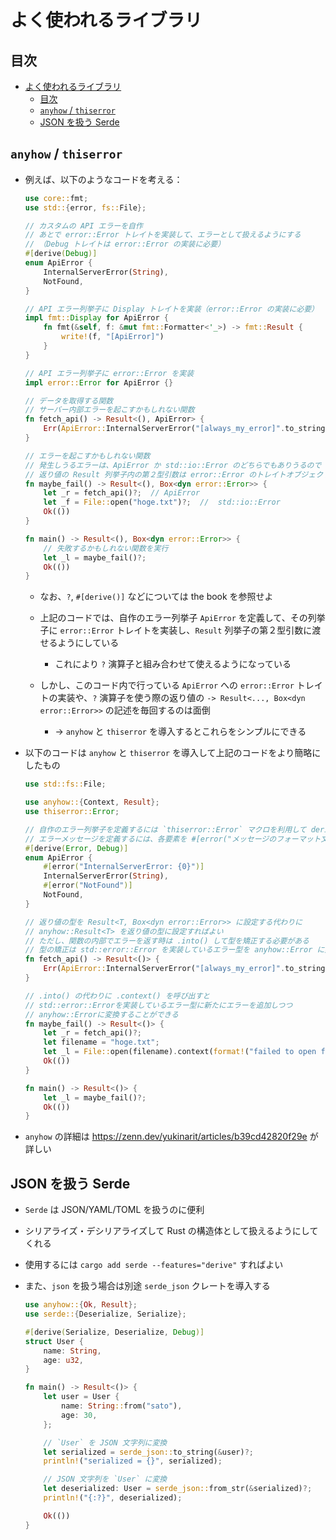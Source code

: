 # よく使われるライブラリ

## 目次

- [よく使われるライブラリ](#よく使われるライブラリ)
  - [目次](#目次)
  - [`anyhow` / `thiserror`](#anyhow--thiserror)
  - [JSON を扱う Serde](#json-を扱う-serde)

## `anyhow` / `thiserror`

- 例えば、以下のようなコードを考える：

  ```rust
  use core::fmt;
  use std::{error, fs::File};

  // カスタムの API エラーを自作
  // あとで error::Error トレイトを実装して、エラーとして扱えるようにする
  // （Debug トレイトは error::Error の実装に必要）
  #[derive(Debug)]
  enum ApiError {
      InternalServerError(String),
      NotFound,
  }

  // API エラー列挙子に Display トレイトを実装（error::Error の実装に必要）
  impl fmt::Display for ApiError {
      fn fmt(&self, f: &mut fmt::Formatter<'_>) -> fmt::Result {
          write!(f, "[ApiError]")
      }
  }

  // API エラー列挙子に error::Error を実装
  impl error::Error for ApiError {}

  // データを取得する関数
  // サーバー内部エラーを起こすかもしれない関数
  fn fetch_api() -> Result<(), ApiError> {
      Err(ApiError::InternalServerError("[always_my_error]".to_string()))
  }

  // エラーを起こすかもしれない関数
  // 発生しうるエラーは、ApiError か std::io::Error のどちらでもありうるので
  // 返り値の Result 列挙子内の第２型引数は error::Error のトレイトオブジェクトとしている
  fn maybe_fail() -> Result<(), Box<dyn error::Error>> {
      let _r = fetch_api()?;  // ApiError
      let _f = File::open("hoge.txt")?;  //  std::io::Error
      Ok(())
  }

  fn main() -> Result<(), Box<dyn error::Error>> {
      // 失敗するかもしれない関数を実行
      let _l = maybe_fail()?;
      Ok(())
  }
  ```

  - なお、`?`, `#[derive()]` などについては the book を参照せよ

  - 上記のコードでは、自作のエラー列挙子 `ApiError` を定義して、その列挙子に `error::Error` トレイトを実装し、`Result` 列挙子の第２型引数に渡せるようにしている
    - これにより `?` 演算子と組み合わせて使えるようになっている

  - しかし、このコード内で行っている `ApiError` への `error::Error` トレイトの実装や、`?` 演算子を使う際の返り値の `-> Result<..., Box<dyn error::Error>>` の記述を毎回するのは面倒
    - &rarr; `anyhow` と `thiserror` を導入するとこれらをシンプルにできる

- 以下のコードは `anyhow` と `thiserror` を導入して上記のコードをより簡略にしたもの

  ```rust
  use std::fs::File;

  use anyhow::{Context, Result};
  use thiserror::Error;

  // 自作のエラー列挙子を定義するには `thiserror::Error` マクロを利用して derive すればよい
  // エラーメッセージを定義するには、各要素を #[error("メッセージのフォーマット文")] で修飾すればよい
  #[derive(Error, Debug)]
  enum ApiError {
      #[error("InternalServerError: {0}")]
      InternalServerError(String),
      #[error("NotFound")]
      NotFound,
  }

  // 返り値の型を Result<T, Box<dyn error::Error>> に設定する代わりに
  // anyhow::Result<T> を返り値の型に設定すればよい
  // ただし、関数の内部でエラーを返す時は .into() して型を矯正する必要がある
  // 型の矯正は std::error::Error を実装しているエラー型を anyhow::Error に変換する形で行われる
  fn fetch_api() -> Result<()> {
      Err(ApiError::InternalServerError("[always_my_error]".to_string()).into())
  }

  // .into() の代わりに .context() を呼び出すと
  // std::error::Errorを実装しているエラー型に新たにエラーを追加しつつ
  // anyhow::Errorに変換することができる
  fn maybe_fail() -> Result<()> {
      let _r = fetch_api()?;
      let filename = "hoge.txt";
      let _l = File::open(filename).context(format!("failed to open file: {}", filename))?;
      Ok(())
  }

  fn main() -> Result<()> {
      let _l = maybe_fail()?;
      Ok(())
  }
  ```

- `anyhow` の詳細は <https://zenn.dev/yukinarit/articles/b39cd42820f29e> が詳しい

## JSON を扱う Serde

- `Serde` は JSON/YAML/TOML を扱うのに便利
- シリアライズ・デシリアライズして Rust の構造体として扱えるようにしてくれる
- 使用するには `cargo add serde --features="derive"` すればよい
- また、`json` を扱う場合は別途 `serde_json` クレートを導入する

  ```rust
  use anyhow::{Ok, Result};
  use serde::{Deserialize, Serialize};

  #[derive(Serialize, Deserialize, Debug)]
  struct User {
      name: String,
      age: u32,
  }

  fn main() -> Result<()> {
      let user = User {
          name: String::from("sato"),
          age: 30,
      };

      // `User` を JSON 文字列に変換
      let serialized = serde_json::to_string(&user)?;
      println!("serialized = {}", serialized);

      // JSON 文字列を `User` に変換
      let deserialized: User = serde_json::from_str(&serialized)?;
      println!("{:?}", deserialized);

      Ok(())
  }
  ```